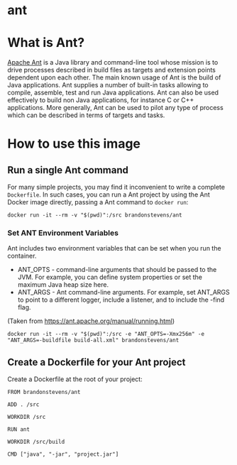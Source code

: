 ant
============

# What is Ant?

[Apache Ant](http://ant.apache.org/) is a Java library and command-line tool whose mission is to drive processes described in build files as targets and extension points dependent upon each other. The main known usage of Ant is the build of Java applications. Ant supplies a number of built-in tasks allowing to compile, assemble, test and run Java applications. Ant can also be used effectively to build non Java applications, for instance C or C++ applications. More generally, Ant can be used to pilot any type of process which can be described in terms of targets and tasks.


# How to use this image


## Run a single Ant command

For many simple projects, you may find it inconvenient to write a complete `Dockerfile`. In such cases, you can run a Ant project by using the Ant Docker image directly, passing a Ant command to `docker run`:

    docker run -it --rm -v "$(pwd)":/src brandonstevens/ant

### Set ANT Environment Variables

Ant includes two environment variables that can be set when you run the container.

* ANT_OPTS - command-line arguments that should be passed to the JVM. For example, you can define system properties or set the maximum Java heap size here.
* ANT_ARGS - Ant command-line arguments. For example, set ANT_ARGS to point to a different logger, include a listener, and to include the -find flag.

(Taken from https://ant.apache.org/manual/running.html)

    docker run -it --rm -v "$(pwd)":/src -e "ANT_OPTS=-Xmx256m" -e "ANT_ARGS=-buildfile build-all.xml" brandonstevens/ant

## Create a Dockerfile for your Ant project

Create a Dockerfile at the root of your project:

    FROM brandonstevens/ant

    ADD . /src

    WORKDIR /src

    RUN ant

    WORKDIR /src/build

    CMD ["java", "-jar", "project.jar"]
